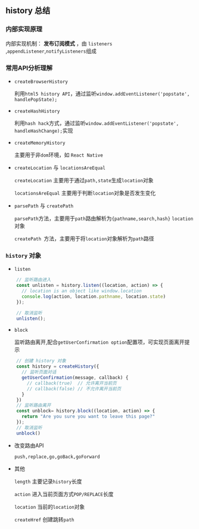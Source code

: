 ## history 总结


 ### 内部实现原理
  
  内部实现机制： **发布订阅模式** ，由 `listeners `,`appendListener`,`notifyListeners`组成
  

 ### 常用API分析理解

  - `createBrowserHistory ` 

    利用`html5 history API`，通过监听`window.addEventListener('popstate', handlePopState);`

  - `createHashHistory` 

    利用`hash hack`方式，通过监听`window.addEventListener('popstate', handleHashChange);`实现

  - `createMemoryHistory ` 

    主要用于非`dom`环境，如 `React Native`

  - `createLocation` 与 `locationsAreEqual`

    `createLocation` 主要用于通过`path,state`生成`location`对象

    `locationsAreEqual` 主要用于判断`location`对象是否发生变化

  - `parsePath` 与 `createPath`

    `parsePath`方法，主要用于`path`路由解析为`{pathname,search,hash}` `location`对象

    `createPath `方法，主要用于将`location`对象解析为`path`路径

### `history` 对象

  - `listen`

  ```javascript
      // 监听路由进入
      const unlisten = history.listen((location, action) => {
        // location is an object like window.location
        console.log(action, location.pathname, location.state)
      });

      // 取消监听
      unlisten();
  ```

  - `block`

    监听路由离开,配合`getUserConfirmation option`配置项，可实现页面离开提示

  ```javascript
      // 创建 history 对象
      const history = createHistory({
        // 监听页面对话
        getUserConfirmation(message, callback) {
          // callback(true)  // 允许离开当前页
          // callback(false) // 不允许离开当前页
        }
      })
      // 监听路由离开
      const unblock= history.block((location, action) => {
        return "Are you sure you want to leave this page?"
      });
      // 取消监听
      unblock()
  ```

  - 改变路由API

    `push,replace,go,goBack,goForward`

  - 其他
    
    `length` 主要记录`history`长度

    `action` 进入当前页面方式`POP/REPLACE`长度
    
    `location` 当前的`location`对象

    `createHref` 创建跳转`path`